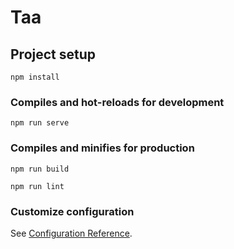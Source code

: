 # Taa

## Project setup
```
npm install
```

### Compiles and hot-reloads for development
```
npm run serve
```

### Compiles and minifies for production
```
npm run build
```

```
npm run lint
```

### Customize configuration
See [Configuration Reference](https://cli.vuejs.org/config/).
